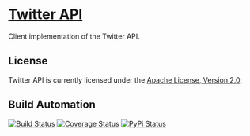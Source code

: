 # [Twitter API](http://twitter-api.hive.pt)

Client implementation of the Twitter API.

## License

Twitter API is currently licensed under the [Apache License, Version 2.0](http://www.apache.org/licenses/).

## Build Automation

[![Build Status](https://travis-ci.org/hivesolutions/twitter_api.svg?branch=master)](https://travis-ci.org/hivesolutions/twitter_api)
[![Coverage Status](https://coveralls.io/repos/hivesolutions/twitter_api/badge.svg?branch=master)](https://coveralls.io/r/hivesolutions/twitter_api?branch=master)
[![PyPi Status](https://img.shields.io/pypi/v/twitter_api.svg)](https://pypi.python.org/pypi/twitter_api)
